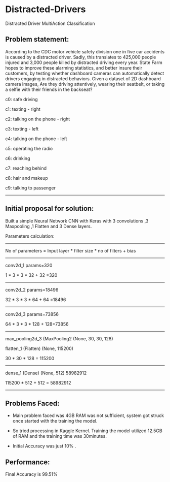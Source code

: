 # Distracted-Drivers
Distracted Driver MultiAction Classification

Problem statement: 
-------------------
According to the CDC motor vehicle safety division one in five car accidents is caused by a distracted driver. Sadly, this translates to 425,000 people injured and 3,000 people killed by distracted driving every year. State Farm hopes to improve these alarming statistics, and better insure their customers, by testing whether dashboard cameras can automatically detect drivers engaging in distracted behaviors. Given a dataset of 2D dashboard camera images, Are they driving attentively, wearing their seatbelt, or taking a selfie with their friends in the backseat?


c0: safe driving

c1: texting - right

c2: talking on the phone - right

c3: texting - left

c4: talking on the phone - left

c5: operating the radio

c6: drinking

c7: reaching behind

c8: hair and makeup

c9: talking to passenger

-----------------------------------------------------------------------------------------------

Initial proposal for solution:
------------------------------
Built a simple Neural Network CNN with Keras with 3 convolutions ,3 Maxpooling ,1 Flatten and 3 Dense layers.

Parameters calculation:
___________________________

No of parameters = Input layer * 	filter size * no of filters + bias
____________________________________________________________________
conv2d_1 	params=320

1 * 3 * 3 * 32 + 32 =320
___________________
conv2d_2 	params=18496

32 * 3 * 3 * 64 + 64 =18496
____________________
conv2d_3 	params=73856

64 * 3 * 3 * 128 + 128=73856
____________________
max_pooling2d_3 (MaxPooling2 (None, 30, 30, 128)       

flatten_1 (Flatten)          (None, 115200)           

30 * 30 * 128 = 115200
______________________________________________
 dense_1 (Dense)              (None, 512)               58982912  

115200 * 512 + 512 = 58982912
_________________________


Problems Faced:
---------------
* Main problem faced was 4GB RAM was not sufficient, system got struck once started with the training the model. 

* So tried processing in Kaggle Kernel. Training the model utilized 12.5GB of RAM and the training time was 30minutes.

* Initial Accuracy was just 10% .


Performance:
------------

Final Accuracy is 99.51%







